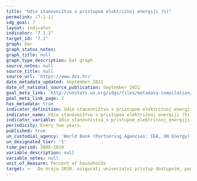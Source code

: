 ```yaml
---
title: "Udio stanovništva s pristupom električnoj energiji (%)"
permalink: /7-1-1/
sdg_goal: 7
layout: indicator
indicator: "7.1.1"
target_id: "7.1"
graph: bar
graph_status_notes: 
graph_title: null  
graph_type_description: bar graph
source_notes: null
source_title: null
source_url: 'https://www.dzs.hr/'
date_metadata_updated: September 2021
date_of_national_source_publication: September 2021
goal_meta_link: 'http://unstats.un.org/sdgs/files/metadata-compilation/Metadata-Goal-7.pdf'
goal_meta_link_page: 2
has_metadata: true
indicator_definition: Udio stanovništva s pristupom električnoj energiji je postotak stanovništva koje ima pristup električnoj energiji.
indicator_name: Udio stanovništva s pristupom električnoj energiji (%)'
indicator_variable: Udio_stanovnistva_s_pristupom_elektricnoj_energiji
periodicity: Every two years.
published: true
un_custodial_agency: 'World Bank (Partnering Agencies: IEA, UN Energy)'
un_designated_tier: '1'
time_period: 2000-2019
variable_description: null
variable_notes: null
unit_of_measure: Percent of households
target: >-  Do kraja 2030. osigurati univerzalni pristup dostupnim, pouzdanim i modernim energetskim uslugama.
---
```


